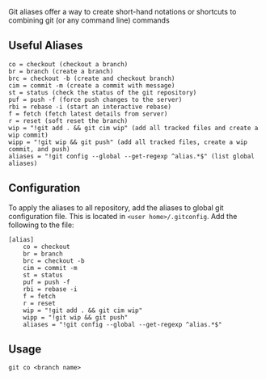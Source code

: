 Git aliases offer a way to create short-hand notations or shortcuts to combining git (or any command line) commands


## Useful Aliases
```
co = checkout (checkout a branch)
br = branch (create a branch)
brc = checkout -b (create and checkout branch)
cim = commit -m (create a commit with message)
st = status (check the status of the git repository)
puf = push -f (force push changes to the server)
rbi = rebase -i (start an interactive rebase)
f = fetch (fetch latest details from server)
r = reset (soft reset the branch)
wip = "!git add . && git cim wip" (add all tracked files and create a wip commit)
wipp = "!git wip && git push" (add all tracked files, create a wip commit, and push)
aliases = "!git config --global --get-regexp ^alias.*$" (list global aliases)
```

## Configuration
To apply the aliases to all repository, add the aliases to global git configuration file. This is located in `<user home>/.gitconfig`. Add the following to the file:

```
[alias]
    co = checkout
    br = branch
    brc = checkout -b
    cim = commit -m
    st = status
    puf = push -f
    rbi = rebase -i
    f = fetch
    r = reset
    wip = "!git add . && git cim wip"
    wipp = "!git wip && git push"
    aliases = "!git config --global --get-regexp ^alias.*$"
```

## Usage
`git co <branch name>`